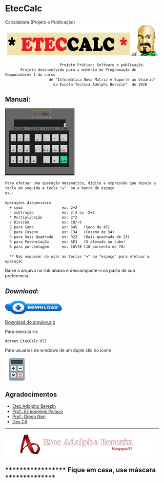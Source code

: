 # EtecCalc
Calculadora (Projeto e Publicação)
![img-topopagina](Eteccalc.png)



```
                         Projeto Prático: Software e publicação.
       Projeto desenvolvido para a matéria de Programação de Computadores 1 do curso
                    de "Informática Nova Matriz e Suporte ao Usuário"
                      da Escola Técnica Adolpho Berezin"  de 2020
```
## Manual:
![display](display.png)
```
Para efetuar uma operação matematica, digite a expressão que deseja e tecle em seguida a tecla "="  ou a barra de espaço
ex.:

operaçoes disponiveis
  + soma                  ex: 2+2
  - subtração             ex: 2-2 ou -2+3
  * Multiplicação         ex: 2*2
  / Divisão               ex: 10/-8  
  S para Seno             ex: S45   (Seno de 45)
  C para Coseno           ex: C34   (Coseno de 34)
  R para Raiz Quadrada    ex: R23   (Raiz quadrada de 23)
  E para Potenciação      ex: 5E3   (5 elevado ao cubo)
  % para porcentagem      ex: 10%78 (10 porcento de 78)

  ** Não esquecer de usar as teclas "=" ou "espaço" para efetuar a operação 

 ```
   Baixe o arquivo no link abaixo e descompacte-o na pasta de sua preferencia.

## _Download_:
![donwload_img](donw.png)

[Download do arquivo.zip](dist/EtecCalc.zip)

Para executa-lo:
```
dotnet EtecCalc.dll
```
Para usuarios de windows de um duplo clic no icone 

![icone](icone_img.png)

## Agradecimentos

* [Etec Adolpho Berezin](http://eteab.com) 
* [Prof.: Ermogenes Palacio](http://github.com/ermogenes)
* [Prof.: Diego Neri](https://github.com/diegoneri)
* [Dev C#](http://github.com/ermogenes/aulas-programacao-csharp)

---
![etec_img](etec.png)
##  *****************     Fique em casa, use máscara   **************